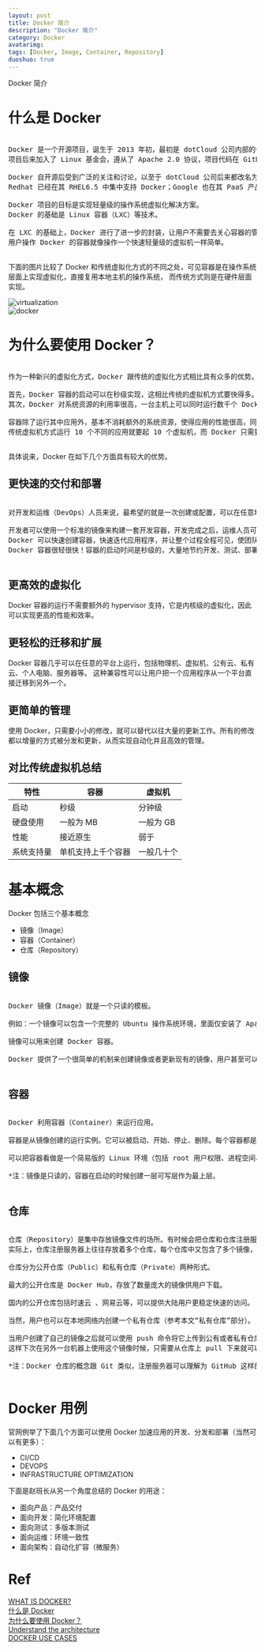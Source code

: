 ```yaml
---
layout: post
title: Docker 简介
description: "Docker 简介"
category: Docker
avatarimg:
tags: [Docker, Image, Container, Repository]
duoshuo: true
---
```


Docker 简介

# 什么是 Docker

<pre>

Docker 是一个开源项目，诞生于 2013 年初，最初是 dotCloud 公司内部的一个业余项目。它基于 Google 公司推出的 Go 语言实现。 
项目后来加入了 Linux 基金会，遵从了 Apache 2.0 协议，项目代码在 GitHub 上进行维护。

Docker 自开源后受到广泛的关注和讨论，以至于 dotCloud 公司后来都改名为 Docker Inc.。
Redhat 已经在其 RHEL6.5 中集中支持 Docker；Google 也在其 PaaS 产品中广泛应用。

Docker 项目的目标是实现轻量级的操作系统虚拟化解决方案。 
Docker 的基础是 Linux 容器（LXC）等技术。

在 LXC 的基础上，Docker 进行了进一步的封装，让用户不需要去关心容器的管理，使得操作更为简便。
用户操作 Docker 的容器就像操作一个快速轻量级的虚拟机一样简单。

</pre>

下面的图片比较了 Docker 和传统虚拟化方式的不同之处，可见容器是在操作系统层面上实现虚拟化，直接复用本地主机的操作系统，
而传统方式则是在硬件层面实现。  

![virtualization](https://yeasy.gitbooks.io/docker_practice/content/_images/virtualization.png)  
![docker](https://yeasy.gitbooks.io/docker_practice/content/_images/docker.png)  

# 为什么要使用 Docker？

<pre>

作为一种新兴的虚拟化方式，Docker 跟传统的虚拟化方式相比具有众多的优势。

首先，Docker 容器的启动可以在秒级实现，这相比传统的虚拟机方式要快得多。 
其次，Docker 对系统资源的利用率很高，一台主机上可以同时运行数千个 Docker 容器。

容器除了运行其中应用外，基本不消耗额外的系统资源，使得应用的性能很高，同时系统的开销尽量小。
传统虚拟机方式运行 10 个不同的应用就要起 10 个虚拟机，而 Docker 只需要启动 10 个隔离的应用即可。

</pre>

具体说来，Docker 在如下几个方面具有较大的优势。

## 更快速的交付和部署

<pre>

对开发和运维（DevOps）人员来说，最希望的就是一次创建或配置，可以在任意地方正常运行。

开发者可以使用一个标准的镜像来构建一套开发容器，开发完成之后，运维人员可以直接使用这个容器来部署代码。 
Docker 可以快速创建容器，快速迭代应用程序，并让整个过程全程可见，使团队中的其他成员更容易理解应用程序是如何创建和工作的。 
Docker 容器很轻很快！容器的启动时间是秒级的，大量地节约开发、测试、部署的时间。

</pre>

## 更高效的虚拟化

>
Docker 容器的运行不需要额外的 hypervisor 支持，它是内核级的虚拟化，因此可以实现更高的性能和效率。

## 更轻松的迁移和扩展

>
Docker 容器几乎可以在任意的平台上运行，包括物理机、虚拟机、公有云、私有云、个人电脑、服务器等。 
这种兼容性可以让用户把一个应用程序从一个平台直接迁移到另外一个。

## 更简单的管理

>
使用 Docker，只需要小小的修改，就可以替代以往大量的更新工作。所有的修改都以增量的方式被分发和更新，从而实现自动化并且高效的管理。

## 对比传统虚拟机总结

|特性|容器|虚拟机|
|----|----|------|
|启动|秒级|分钟级|
|硬盘使用|一般为 MB|一般为 GB|
|性能|接近原生|弱于|
|系统支持量|单机支持上千个容器|一般几十个|

# 基本概念

Docker 包括三个基本概念

* 镜像（Image）
* 容器（Container）
* 仓库（Repository）

## 镜像

<pre>

Docker 镜像（Image）就是一个只读的模板。

例如：一个镜像可以包含一个完整的 Ubuntu 操作系统环境，里面仅安装了 Apache 或用户需要的其它应用程序。

镜像可以用来创建 Docker 容器。

Docker 提供了一个很简单的机制来创建镜像或者更新现有的镜像，用户甚至可以直接从其他人那里下载一个已经做好的镜像来直接使用。

</pre>

## 容器

<pre>

Docker 利用容器（Container）来运行应用。

容器是从镜像创建的运行实例。它可以被启动、开始、停止、删除。每个容器都是相互隔离的、保证安全的平台。

可以把容器看做是一个简易版的 Linux 环境（包括 root 用户权限、进程空间、用户空间和网络空间等）和运行在其中的应用程序。

*注：镜像是只读的，容器在启动的时候创建一层可写层作为最上层。

</pre>

## 仓库

<pre>

仓库（Repository）是集中存放镜像文件的场所。有时候会把仓库和仓库注册服务器（Registry）混为一谈，并不严格区分。
实际上，仓库注册服务器上往往存放着多个仓库，每个仓库中又包含了多个镜像，每个镜像有不同的标签（tag）。

仓库分为公开仓库（Public）和私有仓库（Private）两种形式。

最大的公开仓库是 Docker Hub，存放了数量庞大的镜像供用户下载。

国内的公开仓库包括时速云 、网易云等，可以提供大陆用户更稳定快速的访问。

当然，用户也可以在本地网络内创建一个私有仓库（参考本文“私有仓库”部分）。

当用户创建了自己的镜像之后就可以使用 push 命令将它上传到公有或者私有仓库，
这样下次在另外一台机器上使用这个镜像时候，只需要从仓库上 pull 下来就可以了。

*注：Docker 仓库的概念跟 Git 类似，注册服务器可以理解为 GitHub 这样的托管服务。

</pre>

# Docker 用例

官网例举了下面几个方面可以使用 Docker 加速应用的开发、分发和部署（当然可以有更多）：

* CI/CD
* DEVOPS
* INFRASTRUCTURE OPTIMIZATION

下面是赵班长从另一个角度总结的 Docker 的用途：

* 面向产品：产品交付
* 面向开发：简化环境配置
* 面向测试：多版本测试
* 面向运维：环境一致性
* 面向架构：自动化扩容（微服务）


# Ref
[WHAT IS DOCKER?](https://www.docker.com/what-docker)  
[什么是 Docker](https://yeasy.gitbooks.io/docker_practice/content/introduction/what.html)  
[为什么要使用 Docker？](https://yeasy.gitbooks.io/docker_practice/content/introduction/why.html)  
[Understand the architecture](https://docs.docker.com/v1.11/engine/understanding-docker/)  
[DOCKER USE CASES](https://www.docker.com/use-cases)  
